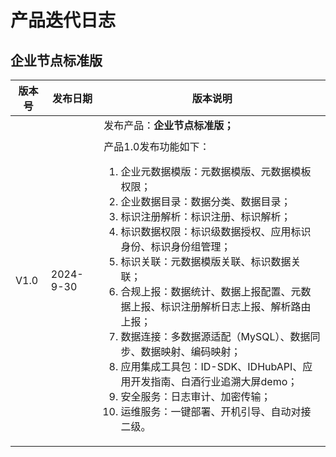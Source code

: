 # 产品迭代日志

## 企业节点标准版

<table>
<thead>
<th>版本号</th>
<th>发布日期</th>
<th>版本说明</th>
</thead>
<tr>
    <td>V1.0</td>
    <td>2024-9-30</td>
    <td>
    <div>发布产品：<span style="font-weight: bold">企业节点标准版；</span></div>
    <div style="margin-top: 10px">产品1.0发布功能如下：</div>
    <ol>
        <li>企业元数据模版：元数据模版、元数据模板权限；</li>
        <li>企业数据目录：数据分类、数据目录；</li>
        <li>标识注册解析：标识注册、标识解析；</li>
        <li>标识数据权限：标识级数据授权、应用标识身份、标识身份组管理；</li>
        <li>标识关联：元数据模版关联、标识数据关联；</li>
        <li>合规上报：数据统计、数据上报配置、元数据上报、标识注册解析日志上报、解析路由上报；</li>
        <li>数据连接：多数据源适配（MySQL）、数据同步、数据映射、编码映射；</li>
        <li>应用集成工具包：ID-SDK、IDHubAPI、应用开发指南、白酒行业追溯大屏demo；</li>
        <li>安全服务：日志审计、加密传输；</li>
        <li>运维服务：一键部署、开机引导、自动对接二级。</li>
    </ol>
</td>
</tr>
</table>
